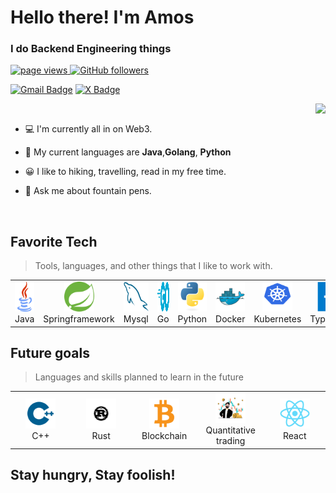 
<h1 align="left" id="macropower-title"> Hello there! I'm Amos</h1>
<h3 align="left">I do Backend Engineering things</h3>

<p align="left">
  <a href="https://github.com/AmosCrypto/AmosCrypto">
    <img src="https://komarev.com/ghpvc/?username=AmosCrypto" alt="page views" />
  </a>

  <a href="https://github.com/AmosCrypto?tab=followers">
    <img alt="GitHub followers" src="https://img.shields.io/github/followers/AmosCrypto?style=flat&logo=github">
  </a>
</p>

[![Gmail Badge](https://img.shields.io/badge/-Gmail-d14836?style=flat-square&logo=Gmail&logoColor=white&link=mail@liyiliuuu@gmail.com)](mailto:mail@liyiliuuu@gmail.com)
[![X Badge](https://img.shields.io/badge/-Twitter-blue?style=flat-square&logo=X&logoColor=white&link=https://x.com/BlockchainAmos)](https://x.com/BlockchainAmos)

<p>
  <img align="right" src="https://github-readme-stats.vercel.app/api?username=AmosCrypto&show_icons=true&theme=transparent"  />
</p>


<br>

- 💻 I'm currently all in on Web3.

- 🔭 My current languages are **Java**,**Golang**, **Python**

- 😀 I like to hiking, travelling, read in my free time.

- 💬 Ask me about fountain pens.

<br>



<h2 align="left" id="macropower-tech">Favorite Tech</h2>

> Tools, languages, and other things that I like to work with.

<table>
  <tr>
    <td align="center" width="96">
      <a href="#amos-tech">
        <img src="./img/java-4-logo.svg" width="48" height="48" alt="Java" />
      </a>
      <br>Java
    </td>
    <td align="center" width="96">
      <a href="#amos-tech">
        <img src="./img/spring-icon.svg" width="48" height="48" alt="Spring" />
      </a>
      <br>Springframework
    </td>
    <td align="center" width="96">
      <a href="#amos-tech">
        <img src="./img/mysql-original.svg" width="48" height="48" alt="Mysql" />
      </a>
      <br>Mysql
    </td>
    <td align="center" width="96">
      <a href="#amos-tech">
        <img src="./img/go-flat.svg" width="48" height="48" alt="Golang" />
      </a>
      <br>Go
    </td>
    <td align="center" width="96">
      <a href="#amos-tech">
        <img src="./img/python-original.svg" width="48" height="48" alt="Python" />
      </a>
      <br>Python
    </td>
    <td align="center" width="96"> 
      <a href="#amos-tech" >
        <img src="./img/docker-original.svg" width="48" height="48" alt="Docker" />
      </a>
      <br>Docker
    </td>
    <td align="center" width="96">
      <a href="#amos-tech" >
        <img src="https://raw.githubusercontent.com/cncf/artwork/master/projects/kubernetes/icon/color/kubernetes-icon-color.svg" width="48" height="48" alt="Kubernetes" />
      </a>
      <br>Kubernetes
    </td>
    <td align="center" width="96">
      <a href="#amos-tech">
        <img src="./img/typescript-original.svg" width="48" height="48" alt="TypeScript" />
      </a>
      <br>TypeScript
    </td>

  </tr>
</table>


<h2 align="left" id="macropower-tech">Future goals</h2>

> Languages and skills planned to learn in the future
<table>
  <tr>
    <td align="center" width="96">
      <a href="#amos-goals">
        <img src="./img/cpp-logo.svg" width="48" height="48" alt="C++" />
      </a>
      <br>C++
    </td>
    <td align="center" width="96">
      <a href="#amos-goals">
        <img src="./img/rust-logo.svg" width="48" height="48" alt="Rust" />
      </a>
      <br>Rust
    </td>
    <td align="center" width="96">
      <a href="#amos-goals">
        <img src="./img/Bitcoin_logo.webp" width="48" height="48" alt="Blockchain" />
      </a>
      <br>Blockchain
    </td>
    <td align="center" width="96">
      <a href="#amos-goals">
        <img src="./img/quanta-logo.webp" width="48" height="48" alt="Quanta" />
      </a>
      <br>Quantitative trading
    </td>
    <td align="center" width="96">
      <a href="#amos-goals">
        <img src="./img/react-original.svg" width="48" height="48" alt="React" />
      </a>
      <br>React
    </td>
    

  </tr>
</table>

<!-- links -->

[84.51°]: https://github.com/8451 "84.51° Github Home"
[issues page]: https://github.com/MacroPower/MacroPower/issues "MacroPower/issues"
[linkedin]: https://www.linkedin.com/in/colvinjm "Jacob Colvin LinkedIn"
[homelab]: https://github.com/MacroPower/homelab "MacroPower/homelab"
[blog]: https://jacobcolvin.com/posts/ "My Blog"

## Stay hungry, Stay foolish!


